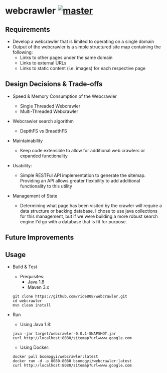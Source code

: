 # webcrawler  [![master](https://travis-ci.org/ride808/webcrawler.svg?branch=master)](https://travis-ci.org/ride808/webcrawler/branches)


## Requirements  
 - Develop a webcrawler that is limited to operating on a single domain    
 - Output of the webcrawler is a simple structured site map containing the following:    
	 - Links to other pages under the same domain    
	 - Links to external URLs    
	 - Links to static content (i.e. images) for each respective page    
  
## Design Decisions & Trade-offs  
 - Speed & Memory Consumption of the Webcrawler    
	 - Single Threaded Webcrawler    
	 - Multi-Threaded Webcrawler    
    
 - Webcrawler search algorithm    
    - DepthFS vs BreadthFS    
       
 - Maintainability    
	 - Keep code extensible to allow for additional web crawlers or expanded functionality   
       
 - Usability:     
	 - Simple RESTFul API  implementation to generate the sitemap.  Providing an API allows greater flexibility to add additional functionality to this utility    
       
 - Management of State    
	 - Determining what page has been visited by the crawler will require a data structure or backing database.  I chose to use java collections for this management, but if we were building a more robust search engine I'd go with a database that is fit for purpose.    
    
  
## Future Improvements  
  
## Usage  
 - Build  & Test  
	 - Prequisites:
		 - Java 1.8  
		 - Maven 3.x  

	```		 
	git clone https://github.com/ride808/webcrawler.git  
	cd webcrawler 
	mvn clean install
	```
 - Run  
  
	 - Using Java 1.8:

	``` 
	java -jar target/webcrawler-0.0.1-SNAPSHOT.jar  
	curl http://localhost:8080/sitemap?url=www.google.com     	 
	```
	 
	 - Using Docker:

	```
	docker pull bsomogyi/webcrawler:latest   
	docker run -d -p 8080:8080 bsomogyi/webcrawler:latest  
	curl http://localhost:8080/sitemap?url=www.google.com  
	```
